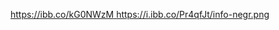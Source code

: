 [https://ibb.co/kG0NWzM
](https://i.ibb.co/Pr4qfJt/info-negr.png)https://i.ibb.co/Pr4qfJt/info-negr.png
